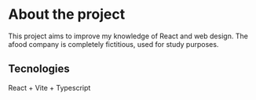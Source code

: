 # About the project

This project aims to improve my knowledge of React and web design. The afood company is completely fictitious, used for study purposes.

## Tecnologies

React + Vite + Typescript

